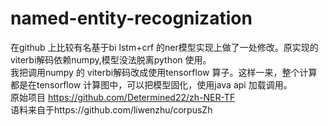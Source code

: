 # named-entity-recognization
在github 上比较有名基于bi lstm+crf 的ner模型实现上做了一处修改。原实现的viterbi解码依赖numpy,模型没法脱离python 使用。   
我把调用numpy 的 viterbi解码改成使用tensorflow 算子。这样一来，整个计算都是在tensorflow 计算图中，可以把模型固化，使用java api 加载调用。   
原始项目 https://github.com/Determined22/zh-NER-TF   
语料来自于https://github.com/liwenzhu/corpusZh

